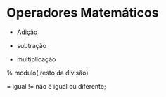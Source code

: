 # Operadores Matemáticos

+ Adição

- subtração

* multiplicação

% modulo( resto da divisão)

= igual
!= não é igual ou diferente;